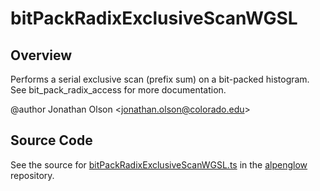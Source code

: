 # bitPackRadixExclusiveScanWGSL

## Overview

Performs a serial exclusive scan (prefix sum) on a bit-packed histogram. See bit_pack_radix_access for more documentation.

@author Jonathan Olson &lt;jonathan.olson@colorado.edu&gt;



## Source Code

See the source for [bitPackRadixExclusiveScanWGSL.ts](https://github.com/phetsims/alpenglow/blob/main/js/webgpu/wgsl/gpu/bitPackRadixExclusiveScanWGSL.ts) in the [alpenglow](https://github.com/phetsims/alpenglow) repository.
